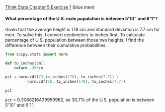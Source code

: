 [Think Stats Chapter 5 Exercise 1](http://greenteapress.com/thinkstats2/html/thinkstats2006.html#toc50) (blue men)

#### What percentage of the U.S. male population is between 5'10" and 6'1"?

Given that the average height is 178 cm and standard deviation is 7.7 cm for men. To solve this, I convert centimeters to inches first. To calculate percentage of U.S. population between those two heights, I find the difference between their cumulative probabilities.

```python
from scipy.stats import norm

def to_inches(cm):
    return .39*cm

pct = norm.cdf(73,to_inches(178), to_inches(7.7)) \
        - norm.cdf(70, to_inches(178), to_inches(7.7))

pct
```

`pct` = 0.3068216439959962, so 30.7% of the U.S. population is between 5'10" and 6'1".

